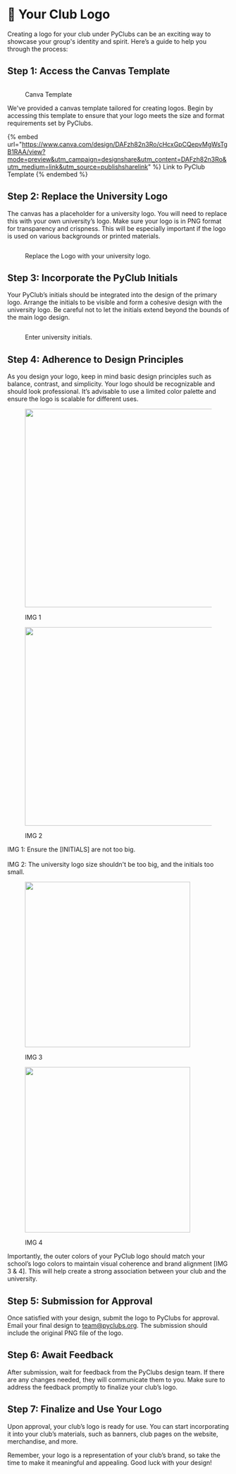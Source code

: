 # 🎨 Your Club Logo

Creating a logo for your club under PyClubs can be an exciting way to showcase your group's identity and spirit. Here’s a guide to help you through the process:

## Step 1: Access the Canvas Template

<figure><img src="../.gitbook/assets/image.png" alt=""><figcaption><p>Canva Template</p></figcaption></figure>

We've provided a canvas template tailored for creating logos. Begin by accessing this template to ensure that your logo meets the size and format requirements set by PyClubs.

{% embed url="https://www.canva.com/design/DAFzh82n3Ro/cHcxGpCQepvMgWsTgB1RAA/view?mode=preview&utm_campaign=designshare&utm_content=DAFzh82n3Ro&utm_medium=link&utm_source=publishsharelink" %}
Link to PyClub Template
{% endembed %}

## Step 2: Replace the University Logo

The canvas has a placeholder for a university logo. You will need to replace this with your own university’s logo. Make sure your logo is in PNG format for transparency and crispness. This will be especially important if the logo is used on various backgrounds or printed materials.

<figure><img src="../.gitbook/assets/image (5).png" alt=""><figcaption><p>Replace the Logo with your university logo.</p></figcaption></figure>

## Step 3: Incorporate the PyClub Initials

Your PyClub’s initials should be integrated into the design of the primary logo. Arrange the initials to be visible and form a cohesive design with the university logo. Be careful not to let the initials extend beyond the bounds of the main logo design.

<figure><img src="../.gitbook/assets/image (6).png" alt=""><figcaption><p>Enter university initials.</p></figcaption></figure>

## Step 4: Adherence to Design Principles

As you design your logo, keep in mind basic design principles such as balance, contrast, and simplicity. Your logo should be recognizable and should look professional. It’s advisable to use a limited color palette and ensure the logo is scalable for different uses.&#x20;

<div align="left">

<figure><img src="../.gitbook/assets/error 1.png" alt="" width="450"><figcaption><p>IMG 1</p></figcaption></figure>

 

<figure><img src="../.gitbook/assets/error 2.png" alt="" width="450"><figcaption><p>IMG 2</p></figcaption></figure>

</div>

IMG 1: Ensure the \[INITIALS] are not too big.\
\
IMG 2: The university logo size shouldn't be too big, and the initials too small.



<div>

<figure><img src="../.gitbook/assets/PyClub UCC.jpg" alt="" width="375"><figcaption><p>IMG 3</p></figcaption></figure>

 

<figure><img src="../.gitbook/assets/PyClub KNUST WBG.jpg" alt="" width="375"><figcaption><p>IMG 4</p></figcaption></figure>

</div>

Importantly, the outer colors of your PyClub logo should match your school’s logo colors to maintain visual coherence and brand alignment \[IMG 3 & 4]. This will help create a strong association between your club and the university.

## Step 5: Submission for Approval

Once satisfied with your design, submit the logo to PyClubs for approval. Email your final design to [team@pyclubs.org](mailto:team@pyclubs.org). The submission should include the original PNG file of the logo.

## Step 6: Await Feedback

After submission, wait for feedback from the PyClubs design team. If there are any changes needed, they will communicate them to you. Make sure to address the feedback promptly to finalize your club’s logo.

## Step 7: Finalize and Use Your Logo

Upon approval, your club’s logo is ready for use. You can start incorporating it into your club’s materials, such as banners, club pages on the website, merchandise, and more.

Remember, your logo is a representation of your club’s brand, so take the time to make it meaningful and appealing. Good luck with your design!
